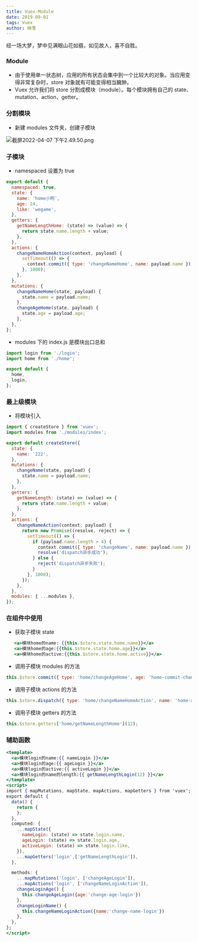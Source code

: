 ```yaml
---
title: Vuex-Module
date: 2019-09-01
tags: Vuex
author: 映雪
---
```


经一场大梦，梦中见满眼山花如翡，如见故人，喜不自胜。

<!--more-->

### Module

- 由于使用单一状态树，应用的所有状态会集中到一个比较大的对象。当应用变得非常复杂时，store 对象就有可能变得相当臃肿。
- Vuex 允许我们将 store 分割成模块（module）。每个模块拥有自己的 state、mutation、action、getter。

### 分割模块

- 新建 modules 文件夹，创建子模块

![截屏2022-04-07 下午2.49.50.png](/images/2022/04/07/6WwTJqea8UBSKjg.png)

### 子模块

- namespaced 设置为 true

```js
export default {
  namespaced: true,
  state: {
    name: 'home小明',
    age: 24,
    like: 'wegame',
  },
  getters: {
    getNameLengthHome: (state) => (value) => {
      return state.name.length + value;
    },
  },
  actions: {
    changeNameHomeAction(context, payload) {
      setTimeout(() => {
        context.commit({ type: 'changeNameHome', name: payload.name });
      }, 1000);
    },
  },
  mutations: {
    changeNameHome(state, payload) {
      state.name = payload.name;
    },
    changeAgeHome(state, payload) {
      state.age = payload.age;
    },
  },
};
```

- modules 下的 index.js 是模块出口总和

```js
import login from './login';
import home from './home';

export default {
  home,
  login,
};
```

### 最上级模块

- 将模块引入

```js
import { createStore } from 'vuex';
import modules from './modules/index';

export default createStore({
  state: {
    name: '222',
  },
  mutations: {
    changeName(state, payload) {
      state.name = payload.name;
    },
  },
  getters: {
    getNameLength: (state) => (value) => {
      return state.name.length + value;
    },
  },
  actions: {
    changeNameAction(context, payload) {
      return new Promise((resolve, reject) => {
        setTimeout(() => {
          if (payload.name.length > 4) {
            context.commit({ type: 'changeName', name: payload.name });
            resolve('dispatch异步成功');
          } else {
            reject('dispatch异步失败');
          }
        }, 1000);
      });
    },
  },
  modules: { ...modules },
});
```

### 在组件中使用

- 获取子模块 state

```jsx
   <a>模块home的name: {{this.$store.state.home.name}}</a>
   <a>模块home的age:{{this.$store.state.home.age}}</a>
   <a>模块home的active:{{this.$store.state.home.active}}</a>
```

- 调用子模块 modules 的方法

```js
this.$store.commit({ type: 'home/changeAgeHome', age: 'home-commit-change' });
```

- 调用子模块 actions 的方法

```js
this.$store.dispatch({ type: 'home/changeNameHomeAction', name: 'home-actions-change' });
```

- 调用子模块 getters 的方法

```js
this.$store.getters['home/getNameLengthHome'](12);
```

### 辅助函数

```jsx
<template>
  <a>模块login的name:{{ nameLogin }}</a>
  <a>模块login的age:{{ ageLogin }}</a>
  <a>模块login的active:{{ activeLogin }}</a>
  <a>模块login的name的length:{{ getNameLengthLogin(12) }}</a>
</template>
<script>
import { mapMutations, mapState, mapActions, mapGetters } from 'vuex';
export default {
  data() {
    return {
    };
  },
  computed: {
    ...mapState({
      nameLogin: (state) => state.login.name,
      ageLogin: (state) => state.login.age,
      activeLogin: (state) => state.login.like,
    }),
    ...mapGetters('login',['getNameLengthLogin']),
  },

  methods: {
    ...mapMutations('login', ['changeAgeLogin']),
    ...mapActions('login', ['changeNameLoginAction']),
    changeLoginAge() {
      this.changeAgeLogin({age:'change-age-login'})
    },
    changeLoginName() {
      this.changeNameLoginAction({name:'change-name-login'})
    },
  },
};
</script>
```
